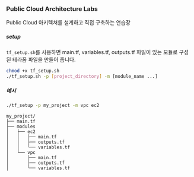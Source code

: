 ### Public Cloud Architecture Labs

Public Cloud 아키텍쳐를 설계하고 직접 구축하는 연습장

##### setup
`tf_setup.sh`를 사용하면  main.tf, variables.tf, outputs.tf 파일이 있는 모듈로 구성된 테라폼 파일을 만들어 줍니다.
```sh
chmod +x tf_setup.sh
./tf_setup.sh -p [project_directory] -m [module_name ...]
```

##### 예시
```sh
./tf_setup -p my_project -m vpc ec2
```

```
my_project/
├── main.tf
├── modules
│   ├── ec2
│   │   ├── main.tf
│   │   ├── outputs.tf
│   │   └── variables.tf
│   └── vpc
│       ├── main.tf
│       ├── outputs.tf
│       └── variables.tf
```
